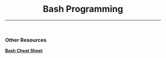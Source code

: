 <h1 align="center">Bash Programming</h1>

<hr>

<br>

<h3><b>Other Resources</b></h3>
<a href="https://devhints.io/bash"><b>Bash Cheat Sheet</b></a>
